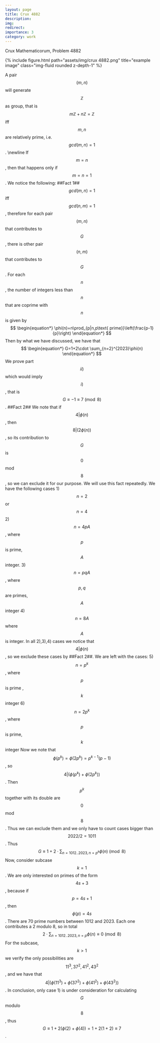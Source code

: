 ```yaml
---
layout: page
title: Crux 4882
description: 
img:
redirect: 
importance: 3
category: work
---
```


Crux Mathematicorum, Problem 4882
<div class="row">
    <div class="col-sm mt-3 mt-md-0">
        {% include figure.html path="assets/img/crux 4882.png" title="example image" class="img-fluid rounded z-depth-1" %}
    </div>
</div>


A pair $$(m,n)$$ will generate $$\mathbb{Z}$$ as group, that is $$m\mathbb{Z}+n\mathbb{Z}=\mathbb{Z}$$ iff $$m,n$$ are relatively prime, i.e. $$gcd(m,n)=1$$. \newline
If $$m=n$$, then that happens only if $$m=n=1$$.
We notice the following:
##Fact 1## $$gcd(m,n)=1$$ iff $$gcd(n,m)=1$$, therefore for each pair $$(m,n)$$ that contributes to $$G$$, there is other pair $$(n,m)
$$ that contributes to $$G$$.
For each $$n$$, the number of integers less than $$n$$ that are coprime with $$n$$ is given by
$$
\begin{equation*}
	\phi(n)=n\prod_{p|n,p\text{ prime}}\left(\frac{p-1}{p}\right)
\end{equation*} 
$$
Then by what we have discussed, we have that
$$
\begin{equation*}
	G=1+2\cdot \sum_{n=2}^{2023}\phi(n)
\end{equation*}
$$
We prove part $$ii)$$ which would imply $$i)$$, that is $$G\equiv -1\equiv 7 \pmod{8}$$.
##Fact 2## We note that if $$4|\phi(n)$$, then $$8|(2\phi(n))$$, so its contribution to $$G$$ is $$0$$ mod $$8$$, so we can exclude it for our purpose.
We will use this fact repeatedly.
We have the following cases
1)$$n=2$$ or $$n=4$$ 
2) $$n=4pA$$, where $$p$$ is prime, $$A$$ integer. 
3) $$n=pqA$$, where $$p,q$$ are primes, $$A$$ integer
4) $$n=8A$$ where $$A$$ is integer.
In all 2),3),4) cases we notice that $$4|\phi(n)$$, so we exclude these cases by ##Fact 2##.
We are left with the cases:
5) $$n=p^k$$, where $$p$$ is prime , $$k$$ integer
6) $$n=2p^k$$, where $$p$$ is prime, $$k$$ integer
Now we note that $$\phi(p^k)=\phi(2p^k)=p^{k-1}(p-1)$$, so $$4|(\phi(p^k)+\phi(2p^k))$$. Then $$p^k$$ together with its double are $$0$$ mod $$8$$. Thus we can exclude them and we only have to count cases bigger than $$2022/2=1011$$. Thus
$$
\begin{equation*}
	G\equiv 1+2\cdot \sum_{n=1012..2023,n=p^k}\phi(n)\pmod{8}
\end{equation*}
$$
Now, consider subcase $$k=1$$. We are only interested on primes of the form $$4s+3$$, because if $$p=4s+1$$, then $$\phi(p)=4s$$. There are 70 prime numbers between 1012 and 2023. Each one contributes a 2 modulo 8, so in total 
$$
\begin{equation*}
	2\cdot \sum_{n=1012..2023,n=p}\phi(n)\equiv 0 \pmod{8}
\end{equation*}
$$
For the subcase, $$k>1$$ we verify the only possibilities are $$11^3,37^2,41^2,43^2$$, and we have that $$4|(\phi(11^3)+\phi(37^2)+\phi(41^2)+\phi(43^2))$$.
In conclusion, only case 1) is under consideration for calculating $$G$$ modulo $$8$$, thus
$$G\equiv 1+2(\phi(2)+\phi(4))=1+2(1+2)\equiv 7$$.



